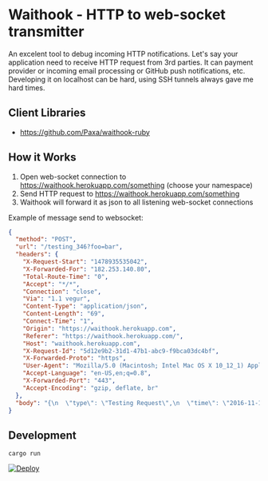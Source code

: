 # Waithook - HTTP to web-socket transmitter

An excelent tool to debug incoming HTTP notifications. Let's say your application need to receive HTTP request from 3rd parties.
It can payment provider or incoming email processing or GitHub push notifications, etc.
Developing it on localhost can be hard, using SSH tunnels always gave me hard times.

## Client Libraries

* https://github.com/Paxa/waithook-ruby

## How it Works

1. Open web-socket connection to https://waithook.herokuapp.com/something (choose your namespace)
2. Send HTTP request to https://waithook.herokuapp.com/something
3. Waithook will forward it as json to all listening web-socket connections

Example of message send to websocket:
```json
{
  "method": "POST",
  "url": "/testing_346?foo=bar",
  "headers": {
    "X-Request-Start": "1478935535042",
    "X-Forwarded-For": "182.253.140.80",
    "Total-Route-Time": "0",
    "Accept": "*/*",
    "Connection": "close",
    "Via": "1.1 vegur",
    "Content-Type": "application/json",
    "Content-Length": "69",
    "Connect-Time": "1",
    "Origin": "https://waithook.herokuapp.com",
    "Referer": "https://waithook.herokuapp.com/",
    "Host": "waithook.herokuapp.com",
    "X-Request-Id": "5d12e9b2-31d1-47b1-abc9-f9bca03dc4bf",
    "X-Forwarded-Proto": "https",
    "User-Agent": "Mozilla/5.0 (Macintosh; Intel Mac OS X 10_12_1) AppleWebKit/537.36 (KHTML, like Gecko) Chrome/54.0.2840.59 Safari/537.36",
    "Accept-Language": "en-US,en;q=0.8",
    "X-Forwarded-Port": "443",
    "Accept-Encoding": "gzip, deflate, br"
  },
  "body": "{\n  \"type\": \"Testing Request\",\n  \"time\": \"2016-11-12T07:25:34.280Z\"\n}"
}
```

## Development

```
cargo run
```

[![Deploy](https://www.herokucdn.com/deploy/button.svg)](https://heroku.com/deploy)
